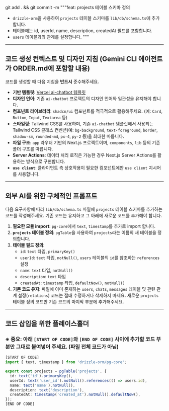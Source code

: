 git add . && git commit -m """feat: projects 테이블 스키마 정의

- `drizzle-orm`을 사용하여 `projects` 테이블 스키마를 `lib/db/schema.ts`에 추가합니다.
- 테이블에는 id, userId, name, description, createdAt 필드를 포함합니다.
- `users` 테이블과의 관계를 설정합니다.
"""

---
## 코드 생성 컨텍스트 및 디자인 지침 (Gemini CLI 에이전트가 ORDER.md에 포함할 내용)

코드를 생성할 때 다음 지침을 **반드시** 준수해주세요.

-   **기반 템플릿**: [Vercel ai-chatbot 템플릿](https://github.com/vercel/ai-chatbot)
-   **디자인 언어**: 기존 `ai-chatbot` 프로젝트의 디자인 언어와 일관성을 유지해야 합니다.
-   **컴포넌트 라이브러리**: `shadcn/ui` 컴포넌트를 적극적으로 활용해주세요. (예: `Card`, `Button`, `Input`, `Textarea` 등)
-   **스타일링**: Tailwind CSS를 사용하며, 기존 `ai-chatbot` 템플릿에서 사용되는 Tailwind CSS 클래스 컨벤션(예: `bg-background`, `text-foreground`, `border`, `shadow-sm`, `rounded-md`, `px-4`, `py-2` 등)을 최대한 따릅니다.
-   **파일 구조**: `app` 라우터 기반의 Next.js 프로젝트이며, `components`, `lib` 등의 기존 폴더 구조를 따릅니다.
-   **Server Actions**: 데이터 처리 로직은 가능한 경우 Next.js Server Actions를 활용하는 방식으로 구현합니다.
-   **`use client`**: 클라이언트 측 상호작용이 필요한 컴포넌트에만 `use client` 지시어를 사용합니다.

---
## 외부 AI를 위한 구체적인 프롬프트

다음 요구사항에 따라 `lib/db/schema.ts` 파일에 `projects` 테이블 스키마를 추가하는 코드를 작성해주세요. 기존 코드는 유지하고 그 아래에 새로운 코드를 추가해야 합니다.

1.  **필요한 모듈 import**: `pg-core`에서 `text`, `timestamp`를 추가로 import 합니다.
2.  **`projects` 테이블 정의**: `pgTable`을 사용하여 `projects`라는 이름의 새 테이블을 정의합니다.
3.  **테이블 필드 정의**:
    *   `id`: `text` 타입, `primaryKey()`
    *   `userId`: `text` 타입, `notNull()`, `users` 테이블의 `id`를 참조하는 `references` 설정
    *   `name`: `text` 타입, `notNull()`
    *   `description`: `text` 타입
    *   `createdAt`: `timestamp` 타입, `defaultNow()`, `notNull()`
4.  **기존 코드 유지**: 파일에 이미 존재하는 `users`, `chats`, `messages` 테이블 및 관련 관계 설정(`relations`) 코드는 절대 수정하거나 삭제하지 마세요. 새로운 `projects` 테이블 정의 코드만 기존 코드의 마지막 부분에 추가해주세요.

---
## 코드 삽입을 위한 플레이스홀더

### ※ 중요: 아래 `[START OF CODE]`와 `[END OF CODE]` 사이에 **추가할 코드 부분만** 그대로 붙여넣어 주세요. (파일 전체 코드가 아님)

```ts
[START OF CODE]
import { text, timestamp } from 'drizzle-orm/pg-core';

export const projects = pgTable('projects', {
  id: text('id').primaryKey(),
  userId: text('user_id').notNull().references(() => users.id),
  name: text('name').notNull(),
  description: text('description'),
  createdAt: timestamp('created_at').notNull().defaultNow(),
});
[END OF CODE]

```